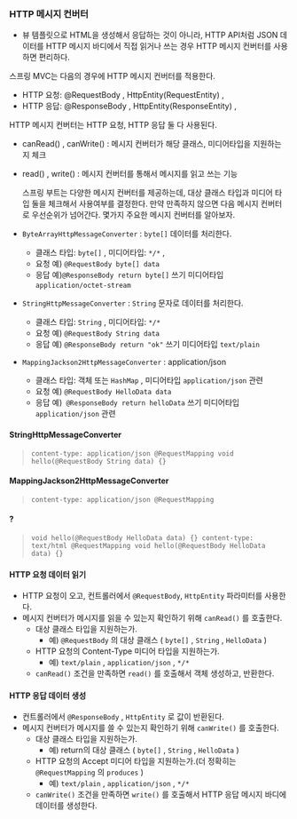 ### HTTP 메시지 컨버터
* 뷰 템플릿으로 HTML을 생성해서 응답하는 것이 아니라, HTTP API처럼 JSON 데이터를 HTTP 메시지
바디에서 직접 읽거나 쓰는 경우  HTTP 메시지 컨버터를 사용하면 편리하다.

스프링 MVC는 다음의 경우에 HTTP 메시지 컨버터를 적용한다. 
* HTTP 요청: @RequestBody , HttpEntity(RequestEntity) , 
* HTTP 응답: @ResponseBody , HttpEntity(ResponseEntity) ,


HTTP 메시지 컨버터는 HTTP 요청, HTTP 응답 둘 다 사용된다.
* canRead() , canWrite() : 메시지 컨버터가 해당 클래스, 미디어타입을 지원하는지 체크 
* read() , write() : 메시지 컨버터를 통해서 메시지를 읽고 쓰는 기능

  스프링 부트는 다양한 메시지 컨버터를 제공하는데, 대상 클래스 타입과 미디어 타입 둘을 체크해서 사용여부를 결정한다. 
  만약 만족하지 않으면 다음 메시지 컨버터로 우선순위가 넘어간다.
  몇가지 주요한 메시지 컨버터를 알아보자. 
* `ByteArrayHttpMessageConverter` : `byte[]` 데이터를 처리한다.
  * 클래스 타입: `byte[]` , 미디어타입:  `*/*` ,
  * 요청 예) `@RequestBody byte[] data`
  * 응답 예)`@ResponseBody return byte[]` 쓰기 미디어타입 `application/octet-stream`

* `StringHttpMessageConverter` : `String` 문자로 데이터를 처리한다. 
  * 클래스 타입: `String` , 미디어타입: `*/*`
  * 요청 예) `@RequestBody String data`
  * 응답 예) `@ResponseBody return "ok"` 쓰기 미디어타입 `text/plain`

* `MappingJackson2HttpMessageConverter` : application/json 
  * 클래스 타입: 객체 또는 `HashMap` , 미디어타입 `application/json` 관련
  * 요청 예) `@RequestBody HelloData data`
  * 응답 예)` @ResponseBody return helloData` 쓰기 미디어타입 `application/json` 관련


#### StringHttpMessageConverter
>`content-type: application/json
@RequestMapping
void hello(@RequestBody String data) {}`

#### MappingJackson2HttpMessageConverter
>`content-type: application/json
@RequestMapping`

#### ?
>`void hello(@RequestBody HelloData data) {}
content-type: text/html
@RequestMapping
void hello(@RequestBody HelloData data) {}`


#### HTTP 요청 데이터 읽기
* HTTP 요청이 오고, 컨트롤러에서 `@RequestBody`, `HttpEntity` 파라미터를 사용한다. 
* 메시지 컨버터가 메시지를 읽을 수 있는지 확인하기 위해 `canRead()` 를 호출한다.
  * 대상 클래스 타입을 지원하는가.
    * 예) `@RequestBody` 의 대상 클래스 ( `byte[]` , `String` , `HelloData` )
  * HTTP 요청의 Content-Type 미디어 타입을 지원하는가. 
    * 예) `text/plain` , `application/json` , `*/*`
  * `canRead()` 조건을 만족하면 `read()` 를 호출해서 객체 생성하고, 반환한다.

#### HTTP 응답 데이터 생성
* 컨트롤러에서 `@ResponseBody` , `HttpEntity` 로 값이 반환된다.
* 메시지 컨버터가 메시지를 쓸 수 있는지 확인하기 위해 `canWrite()` 를 호출한다.
  * 대상 클래스 타입을 지원하는가.
    * 예) return의 대상 클래스 ( `byte[]` , `String` , `HelloData` )
  * HTTP 요청의 Accept 미디어 타입을 지원하는가.(더 정확히는 `@RequestMapping` 의 `produces` ) 
    * 예) `text/plain` , `application/json` , `*/*`
  * `canWrite()` 조건을 만족하면 `write()` 를 호출해서 HTTP 응답 메시지 바디에 데이터를 생성한다.